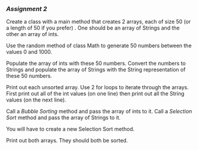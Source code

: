 ### _Assignment 2_

Create a class with a main method that creates 2 arrays, each of size 50 (or a length of 50 if you prefer)   .
One should be an array of Strings and the other an array of ints.  

Use the random method of class Math to generate 50 numbers between the values 0 and 1000.  

Populate the array of ints with these 50 numbers. Convert the numbers to Strings and populate the array of Strings with the String representation of these 50 numbers.

Print out each unsorted array. Use 2 for loops to iterate through the arrays. First print out all of the int values (on one line) then print out all the String values (on the next line).  

Call a *Bubble Sorting* method and pass the array of ints to it. Call a *Selection Sort* method and pass the array of Strings to it.  

You will have to create a new Selection Sort method.  

Print out both arrays. They should both be sorted.  
